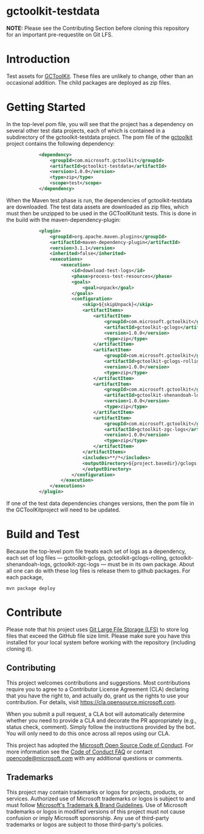 # gctoolkit-testdata

**NOTE:** Please see the Contributing Section before cloning this repository for an important pre-requestite on Git LFS.

# Introduction
Test assets for [GCToolKit](https://github.com/microsoft/gctoolkit). These files are unlikely to change, other than an occasional
addition. The child packages are deployed as zip files.

# Getting Started

In the top-level pom file, you will see that the project has a dependency on several other test data projects, 
each of which is contained in a subdirectory of the gctoolkit-testdata project.
The pom file of the [gctoolkit](https://github.com/microsoft/gctoolkit) project contains the following dependency:

```xml
            <dependency>
                <groupId>com.microsoft.gctoolkit</groupId>
                <artifactId>gctoolkit-testdata</artifactId>
                <version>1.0.0</version>
                <type>zip</type>
                <scope>test</scope>
            </dependency>
```

When the Maven test phase is run, the dependencies of gctoolkit-testdata are downloaded. The test data assets are downloaded as 
zip files, which must then be unzipped to be used in the GCToolKitunit tests. This is done in the build with the
maven-dependency-plugin:

```xml
            <plugin>
                <groupId>org.apache.maven.plugins</groupId>
                <artifactId>maven-dependency-plugin</artifactId>
                <version>3.1.1</version>
                <inherited>false</inherited>
                <executions>
                    <execution>
                        <id>download-test-logs</id>
                        <phase>process-test-resources</phase>
                        <goals>
                            <goal>unpack</goal>
                        </goals>
                        <configuration>
                            <skip>${skipUnpack}</skip>
                            <artifactItems>
                                <artifactItem>
                                    <groupId>com.microsoft.gctoolkit</groupId>
                                    <artifactId>gctoolkit-gclogs</artifactId>
                                    <version>1.0.0</version>
                                    <type>zip</type>
                                </artifactItem>
                                <artifactItem>
                                    <groupId>com.microsoft.gctoolkit</groupId>
                                    <artifactId>gctoolkit-gclogs-rolling</artifactId>
                                    <version>1.0.0</version>
                                    <type>zip</type>
                                </artifactItem>
                                <artifactItem>
                                    <groupId>com.microsoft.gctoolkit</groupId>
                                    <artifactId>gctoolkit-shenandoah-logs</artifactId>
                                    <version>1.0.0</version>
                                    <type>zip</type>
                                </artifactItem>
                                <artifactItem>
                                    <groupId>com.microsoft.gctoolkit</groupId>
                                    <artifactId>gctoolkit-zgc-logs</artifactId>
                                    <version>1.0.0</version>
                                    <type>zip</type>
                                </artifactItem>
                            </artifactItems>
                            <includes>**/*</includes>
                            <outputDirectory>${project.basedir}/gclogs
                            </outputDirectory>
                        </configuration>
                    </execution>
                </executions>
            </plugin>

```

If one of the test data dependencies changes versions, then the pom file in the GCToolKitproject will need to be updated.

# Build and Test
Because the top-level pom file treats each set of logs as a dependency, each set of log files &mdash; gctoolkit-gclogs, gctoolkit-gclogs-rolling, 
gctoolkit-shenandoah-logs, gctoolkit-zgc-logs &mdash; must be in its own package. About all one can do with these log files
is release them to github packages. For each package, 

`mvn package deploy`

# Contribute

Please note that his project uses [Git Large File Storage (LFS)](https://git-lfs.github.com/) to store log files that exceed the 
GitHub file size limit. Please make sure you have this installed for your local system before working with the repository (including cloning it).

## Contributing

This project welcomes contributions and suggestions.  Most contributions require you to agree to a
Contributor License Agreement (CLA) declaring that you have the right to, and actually do, grant us
the rights to use your contribution. For details, visit https://cla.opensource.microsoft.com.

When you submit a pull request, a CLA bot will automatically determine whether you need to provide
a CLA and decorate the PR appropriately (e.g., status check, comment). Simply follow the instructions
provided by the bot. You will only need to do this once across all repos using our CLA.

This project has adopted the [Microsoft Open Source Code of Conduct](https://opensource.microsoft.com/codeofconduct/).
For more information see the [Code of Conduct FAQ](https://opensource.microsoft.com/codeofconduct/faq/) or
contact [opencode@microsoft.com](mailto:opencode@microsoft.com) with any additional questions or comments.

## Trademarks

This project may contain trademarks or logos for projects, products, or services. Authorized use of Microsoft 
trademarks or logos is subject to and must follow 
[Microsoft's Trademark & Brand Guidelines](https://www.microsoft.com/en-us/legal/intellectualproperty/trademarks/usage/general).
Use of Microsoft trademarks or logos in modified versions of this project must not cause confusion or imply Microsoft sponsorship.
Any use of third-party trademarks or logos are subject to those third-party's policies.
